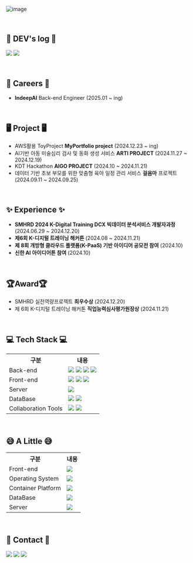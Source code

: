 ![image](https://github.com/user-attachments/assets/a049760c-3195-42ca-8f43-9a3c323e8715)

<br>

## 📝 DEV's log 📝
<a href="https://velog.io/@naya_0903/posts"><img src="https://img.shields.io/badge/velog-20C997?style=for-the-badge&logo=velog&logoColor=white"/></a>
<a href="https://naya0903.tistory.com"><img src="https://img.shields.io/badge/Tistory-FF6000?style=for-the-badge&logo=Tistory&logoColor=white"/></a>

<br>

## 🏬 Careers 🏬
- <b>IndeepAI</b> Back-end Engineer (2025.01 ~ ing)

<br>

## 🖥 Project 🖥
- AWS활용 ToyProject <b>MyPortfolio project</b> (2024.12.23 ~ ing)
- AI기반 아동 미술심리 검사 및 동화 생성 서비스 <b>ARTI PROJECT</b> (2024.11.27 ~ 2024.12.19)
- KDT Hackathon <b>AIGO PROJECT</b> (2024.10 ~ 2024.11.21)
- 데이터 기반 초보 부모를 위한 맞춤형 육아 일정 관리 서비스 <b>걸음마</b> 프로젝트 (2024.09.11 ~ 2024.09.25)



<br>

## ✨ Experience ✨ 
- <b>SMHRD 2024 K-Digital Training DCX 빅데이터 분석서비스 개발자과정</b> (2024.06.29 ~ 2024.12.20)
- <b>제6회 K-디지털 트레이닝 해커톤 </b> (2024.08 ~ 2024.11.21)
- <b>제 8회 개방형 클라우드 플랫폼(K-PaaS) 기반 아이디어 공모전 참여</b> (2024.10)
- <b>신한 AI 아이디어톤 참여</b> (2024.10)

<br>

## 🏆Award🏆
- SMHRD 실전역량프로젝트 <b>최우수상</b> (2024.12.20)
- 제 6회 K-디지털 트레이닝 해커톤 <b>직업능력심사평가원장상</b> (2024.11.21)



<br>

## 💻 Tech Stack 💻

<table>
    <tr>
        <th>구분</th>
        <th>내용</th>
    </tr>
    <tr>
        <td>Back-end</td>
        <td>
            <img src="https://img.shields.io/badge/Java-007396?style=for-the-badge&logo=java&logoColor=white"/>
            <img src="https://img.shields.io/badge/Spring-6DB33F?style=for-the-badge&logo=Spring&logoColor=white"/>
            <img src="https://img.shields.io/badge/Spring Boot-6DB33F?style=for-the-badge&logo=Spring Boot&logoColor=white"/>
            <img src="https://img.shields.io/badge/Python-3776AB?style=for-the-badge&logo=Python&logoColor=white"/> 
        </td>
    </tr>
    <tr>
        <td>Front-end</td>
        <td>
            <img src="https://img.shields.io/badge/HTML5-E34F26?style=for-the-badge&logo=HTML5&logoColor=white"/>
            <img src="https://img.shields.io/badge/CSS3-1572B6?style=for-the-badge&logo=CSS3&logoColor=white"/>
            <img src="https://img.shields.io/badge/JavaScript-F7DF1E?style=for-the-badge&logo=JavaScript&logoColor=white"/>
        </td>
    </tr>
    <tr>
        <td>Server</td>
        <td>
            <img src="https://img.shields.io/badge/Apache Tomcat-D22128?style=for-the-badge&logo=Apache Tomcat&logoColor=white"/>
        </td>
    </tr>
    <tr>
        <td>DataBase</td>
        <td>
            <img src="https://img.shields.io/badge/Oracle 11g-F80000?style=for-the-badge&logo=Oracle&logoColor=white"/>
            <img src="https://img.shields.io/badge/MySQL-4479A1?style=for-the-badge&logo=MySQL&logoColor=white"/>
        </td>
    </tr>
    <tr>
        <td>Collaboration Tools</td>
        <td>
            <img src="https://img.shields.io/badge/Git-F05032?style=for-the-badge&logo=Git&logoColor=white"/>
            <img src="https://img.shields.io/badge/GitHub-181717?style=for-the-badge&logo=GitHub&logoColor=white"/>
        </td>
    </tr>
</table>

<br>

## 😅 A Little 😅

<table>
    <tr>
        <th>구분</th>
        <th>내용</th>
    </tr>
    <tr>
        <td>Front-end</td>
        <td>
            <img src="https://img.shields.io/badge/React-61DAFB?style=for-the-badge&logo=React&logoColor=black">
        </td>
    </tr>
    <tr>
        <td>Operating System</td>
        <td>
            <img src="https://img.shields.io/badge/linux-FCC624?style=for-the-badge&logo=linux&logoColor=white"/>
        </td>
    </tr>
    <tr>
        <td>Container Platform</td>
        <td>
            <img src="https://img.shields.io/badge/docker-2496ED?style=for-the-badge&logo=docker&logoColor=white"/>
        </td>
    </tr>
    <tr>
        <td>DataBase</td>
        <td>
            <img src="https://img.shields.io/badge/MariaDB-003545?style=for-the-badge&logo=MariaDB&logoColor=white"/>
        </td>
    </tr>
    <tr>
        <td>Server</td>
        <td>
            <img src="https://img.shields.io/badge/amazonec2-FF9900?style=for-the-badge&logo=amazonec2&logoColor=white"/>
        </td>
    </tr>
</table>

<br>

## 📱 Contact 📱
<a href="https://www.instagram.com/be.dev_naya/"><img src="https://img.shields.io/badge/instagram-E4405F?style=for-the-badge&logo=instagram&logoColor=white"/></a>
<a href="mailto:lior0903@gmail.com"><img src="https://img.shields.io/badge/gmail-EA4335?style=for-the-badge&logo=gmail&logoColor=white"/></a>
<a href="mailto:itsmeenaya@naver.com"><img src="https://img.shields.io/badge/naver-03C75A?style=for-the-badge&logo=naver&logoColor=white"/></a>

<br>



